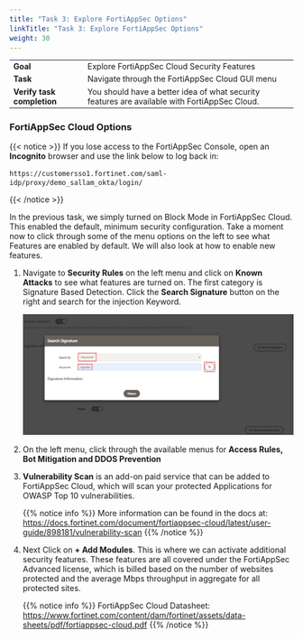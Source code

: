 ```yaml
---
title: "Task 3: Explore FortiAppSec Options"
linkTitle: "Task 3: Explore FortiAppSec Options"
weight: 30
---
```


|                            |    |  
|----------------------------| ----
| **Goal**                   | Explore FortiAppSec Cloud Security Features
| **Task**                   | Navigate through the FortiAppSec Cloud GUI menu
| **Verify task completion** | You should have a better idea of what security features are available with FortiAppSec Cloud.

### FortiAppSec Cloud Options

{{< notice >}}
If you lose access to the FortiAppSec Console, open an <strong>Incognito</strong> browser and use the link below to log back in:

<pre><code>https://customersso1.fortinet.com/saml-idp/proxy/demo_sallam_okta/login/</code></pre>
{{< /notice >}}

In the previous task, we simply turned on Block Mode in FortiAppSec Cloud.  This enabled the default, minimum security configuration.  Take a moment now to click through some of the menu options on the left to see what Features are enabled by default.  We will also look at how to enable new features.

1. Navigate to **Security Rules** on the left menu and click on **Known Attacks** to see what features are turned on.  The first category is Signature Based Detection.  Click the **Search Signature** button on the right and search for the injection Keyword.  

    ![Search-Sig](search-sig.png)

2. On the left menu, click through the available menus for **Access Rules, Bot Mitigation and DDOS Prevention**

3. **Vulnerability Scan** is an add-on paid service that can be added to FortiAppSec Cloud, which will scan your protected Applications for OWASP Top 10 vulnerabilities.

    {{% notice info %}}
    More information can be found in the docs at:
    https://docs.fortinet.com/document/fortiappsec-cloud/latest/user-guide/898181/vulnerability-scan
    {{% /notice %}}

4. Next Click on **+ Add Modules**.  This is where we can activate additional security features.  These features are all covered under the FortiAppSec Advanced license, which is billed based on the number of websites protected and the average Mbps throughput in aggregate for all protected sites.

    {{% notice info %}}
    FortiAppSec Cloud Datasheet:
    https://www.fortinet.com/content/dam/fortinet/assets/data-sheets/pdf/fortiappsec-cloud.pdf
    {{% /notice %}}
